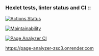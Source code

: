 ### Hexlet tests, linter status and CI ::
[![Actions Status](https://github.com/KirVoloff/python-project-83/workflows/hexlet-check/badge.svg)](https://github.com/KirVoloff/python-project-83/actions)

[![Maintainability](https://api.codeclimate.com/v1/badges/30cfc7232ea9f0f66ffb/maintainability)](https://codeclimate.com/github/KirVoloff/python-project-83/maintainability)

[![Page Analyzer CI](https://github.com/KirVoloff/python-project-83/actions/workflows/page_analyzer.yml/badge.svg)](https://github.com/KirVoloff/python-project-83/actions/workflows/page_analyzer.yml)


https://page-analyzer-zsc3.onrender.com
